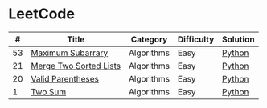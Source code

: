 LeetCode
========
| # | Title | Category | Difficulty | Solution |
|---|-------|----------|------------|----------|
|53|[Maximum Subarrary](https://leetcode.com/problems/maximum-subarray/)|Algorithms|Easy|[Python](./solutions/maximum_subarray/)|
|21|[Merge Two Sorted Lists](https://leetcode.com/problems/merge-two-sorted-lists/)|Algorithms|Easy|[Python](./solutions/merge_two_sorted_lists/)|
|20|[Valid Parentheses](https://leetcode.com/problems/valid-parentheses/)|Algorithms|Easy|[Python](./solutions/valid_parentheses/)|
|1|[Two Sum](https://leetcode.com/problems/two-sum/)|Algorithms|Easy|[Python](./solutions/two_sum/)|

